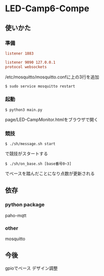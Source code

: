 # LED-Camp6-Compe
## 使いかた
### 準備
~~~:/etc/mosquitto/mosquitto.conf
listener 1883

listener 9090 127.0.0.1
protocol websockets
~~~
/etc/mosquitto/mosquitto.confに上の3行を追加

~~~
$ sudo service mosquitto restart
~~~

### 起動
~~~
$ python3 main.py
~~~

page/LED-CampMonitor.htmlをブラウザで開く  

### 競技

~~~
$ ./sh/message.sh start
~~~
で競技がスタートする

~~~
$ ./sh/on_base.sh [base番号0~3]
~~~
でベースを踏んだことになり点数が更新される

## 依存
### python package
paho-mqtt
### other
mosquitto

## 今後
gpioでベース
デザイン調整

